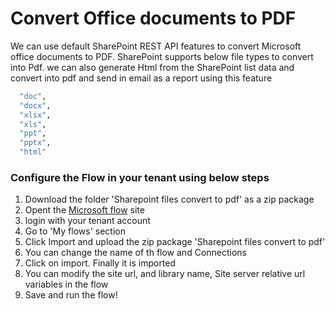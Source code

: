 # Convert Office documents to PDF

We can use default SharePoint REST API features to convert Microsoft office documents to PDF. SharePoint supports below file types to convert into Pdf.
we can also generate Html from the SharePoint list data and convert into pdf and send in email as a report using this feature
```bash
  "doc",
  "docx",
  "xlsx",
  "xls",
  "ppt",
  "pptx",
  "html"
  ```
### Configure the Flow in your tenant using below steps
1. Download the folder 'Sharepoint files convert to pdf' as a zip package
2. Opent the [Microsoft flow](https://flow.microsoft.com/) site
3. login with your tenant account
4. Go to 'My flows' section
5. Click Import and upload the zip package 'Sharepoint files convert to pdf'
6. You can change the name of th flow and Connections
7. Click on import. Finally it is imported
8. You can modify the site url, and library name, Site server relative url variables in the flow
9. Save and run the flow!


